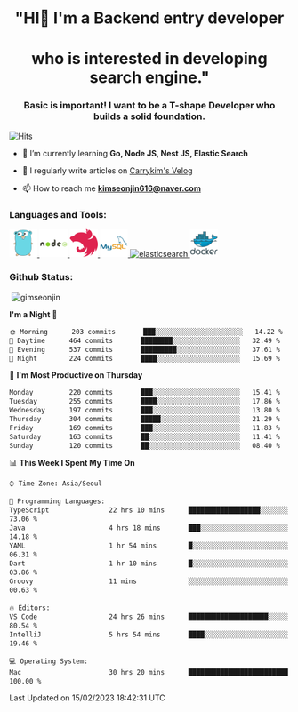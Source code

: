<h1 align="center">"HI👋 I'm a Backend entry developer </h1>
<h1 align="center"> who is interested in developing search engine."</h1>
<h3 align="center">Basic is important! I want to be a T-shape Developer who builds a solid foundation.</h3>

[![Hits](https://hits.seeyoufarm.com/api/count/incr/badge.svg?url=https%3A%2F%2Fgithub.com%2Fgimseonjin&count_bg=%2318BFE5&title_bg=%23555555&icon=ko-fi.svg&icon_color=%23E7E7E7&title=hits&edge_flat=false)](https://hits.seeyoufarm.com)

- 🌱 I’m currently learning **Go, Node JS, Nest JS, Elastic Search**

- 📝 I regularly write articles on [Carrykim's Velog](https://velog.io/@carrykim)

- 📫 How to reach me **kimseonjin616@naver.com**


<h3 align="left">Languages and Tools:</h3>
<p align="left"> 
<a href="https://golang.org" target="_blank" rel="noreferrer"> <img src="https://raw.githubusercontent.com/devicons/devicon/master/icons/go/go-original.svg" alt="go" width="10%" height="10%"/> </a>
<a href="https://nodejs.org" target="_blank" rel="noreferrer"> <img src="https://raw.githubusercontent.com/devicons/devicon/master/icons/nodejs/nodejs-original-wordmark.svg" alt="nodejs" width="10%" height="10%"/> </a> <a></a>
<a href="https://nestjs.com/" target="_blank" rel="noreferrer"> <img src="https://raw.githubusercontent.com/devicons/devicon/master/icons/nestjs/nestjs-plain.svg" alt="nestjs" width="10%" height="10%"/> </a> 
<a href="https://www.mysql.com/" target="_blank" rel="noreferrer"> <img src="https://raw.githubusercontent.com/devicons/devicon/master/icons/mysql/mysql-original-wordmark.svg" alt="mysql" width="10%" height="10%"/>  </a>
 <a href="https://www.elastic.co" target="_blank" rel="noreferrer"> <img src="https://www.vectorlogo.zone/logos/elastic/elastic-icon.svg" alt="elasticsearch" width="10%" height="10%"/> </a> 
 <a href="https://www.docker.com/" target="_blank" rel="noreferrer"> <img src="https://raw.githubusercontent.com/devicons/devicon/master/icons/docker/docker-original-wordmark.svg" alt="docker" width="10%" height="10%"/> </a>
</p>


<h3 align="left">Github Status:</h3>
<p align="left">
 <p>&nbsp;<img align="center" src="https://github-readme-stats.vercel.app/api?username=gimseonjin&show_icons=true&locale=en" alt="gimseonjin" /></p>
</p>


<!--START_SECTION:waka-->
**I'm a Night 🦉** 

```text
🌞 Morning      203 commits       ███░░░░░░░░░░░░░░░░░░░░░░   14.22 % 
🌆 Daytime      464 commits       ████████░░░░░░░░░░░░░░░░░   32.49 % 
🌃 Evening      537 commits       █████████░░░░░░░░░░░░░░░░   37.61 % 
🌙 Night        224 commits       ████░░░░░░░░░░░░░░░░░░░░░   15.69 % 

```
📅 **I'm Most Productive on Thursday** 

```text
Monday         220 commits       ███░░░░░░░░░░░░░░░░░░░░░░   15.41 % 
Tuesday        255 commits       ████░░░░░░░░░░░░░░░░░░░░░   17.86 % 
Wednesday      197 commits       ███░░░░░░░░░░░░░░░░░░░░░░   13.80 % 
Thursday       304 commits       █████░░░░░░░░░░░░░░░░░░░░   21.29 % 
Friday         169 commits       ███░░░░░░░░░░░░░░░░░░░░░░   11.83 % 
Saturday       163 commits       ██░░░░░░░░░░░░░░░░░░░░░░░   11.41 % 
Sunday         120 commits       ██░░░░░░░░░░░░░░░░░░░░░░░   08.40 % 

```


📊 **This Week I Spent My Time On** 

```text
⌚︎ Time Zone: Asia/Seoul

💬 Programming Languages: 
TypeScript               22 hrs 10 mins      ██████████████████░░░░░░░   73.06 % 
Java                     4 hrs 18 mins       ███░░░░░░░░░░░░░░░░░░░░░░   14.18 % 
YAML                     1 hr 54 mins        █░░░░░░░░░░░░░░░░░░░░░░░░   06.31 % 
Dart                     1 hr 10 mins        █░░░░░░░░░░░░░░░░░░░░░░░░   03.86 % 
Groovy                   11 mins             ░░░░░░░░░░░░░░░░░░░░░░░░░   00.63 % 

🔥 Editors: 
VS Code                  24 hrs 26 mins      ████████████████████░░░░░   80.54 % 
IntelliJ                 5 hrs 54 mins       ████░░░░░░░░░░░░░░░░░░░░░   19.46 % 

💻 Operating System: 
Mac                      30 hrs 20 mins      █████████████████████████   100.00 % 

```


 Last Updated on 15/02/2023 18:42:31 UTC
<!--END_SECTION:waka-->
